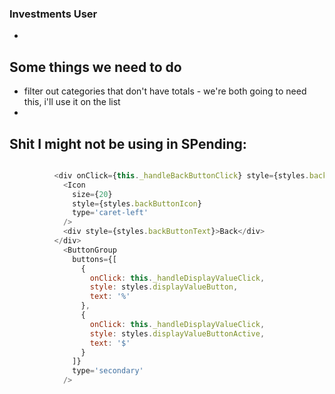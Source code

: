 ### Investments User
*

## Some things we need to do
* filter out categories that don't have totals - we're both going to need this, i'll use it on the list
*


## Shit I might not be using in SPending:
```javascript

          <div onClick={this._handleBackButtonClick} style={styles.backButton}>
            <Icon
              size={20}
              style={styles.backButtonIcon}
              type='caret-left'
            />
            <div style={styles.backButtonText}>Back</div>
          </div>
            <ButtonGroup
              buttons={[
                {
                  onClick: this._handleDisplayValueClick,
                  style: styles.displayValueButton,
                  text: '%'
                },
                {
                  onClick: this._handleDisplayValueClick,
                  style: styles.displayValueButtonActive,
                  text: '$'
                }
              ]}
              type='secondary'
            />
```
